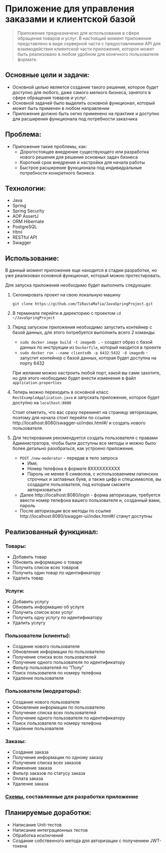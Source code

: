 # Приложение для управления заказами и клиентской базой

> Приложение предназначено для использования в сфере обращения товаров и услуг. В настоящий момент приложение представлено 
в виде серверной части с предоставлением API для взаимодействия клиентской части приложения, которое может быть реализовано
в любом удобном для конечного пользователя формате. 


## Основные цели и задачи:

- Основной целью является создание такого решения, которое будет доступно для любого, даже самого мелкого бизнеса, занятого 
в сфере обращения товаров и услуг.
- Основной задачей  было выделить основной функционал, который может быть применен в любом направлении
- Приложение должно быть оегко применено на практике и доступно для расширения функционала под потребности заказчика

## Проблема:

- Приложение такие проблемы, как:
  - Дорогостоящее внедрение существующего или разработка нового решения для решения основных задач бизнеса
  - Короткий срок внедрения и настройки для начала работы
  - Быстрое расширение функционала под индивидуальные потребности конкретного бизнеса

## Технологии:

- Java
- Spring
- Spring Security
- AOP AssertJ
- ORM Hibernate
- PostgreSQL
- Html
- RESTful API
- Swagger

## Использование:

В данный момент приложение еще находится в стадии разработки, но уже реализован основной функционал, который можно протестировать.

Для запуска приложения необходимо будет выполнить следующее:

1. Склонировать проект на свою локальную машину

    ```git clone https://github.com/TiRastaMafia/JavaSpringProject.git```
2. В терминале перейти в директорию с проектом ```cd ~/JavaSpringProject```
3. Перед запуском приложения необзодимо запустить контейнер с базой данных, для этого потребуется выполнить всего 2 команды:
   - ```sudo docker image build -t imagedb .``` - создаст образ с базой данных по инструкции из `Dockerfile`, который наодится в проекте
   - ```sudo docker run --name clientsdb -p 6432:5432 -d imagedb``` - запустит контейнер с базой данных, которая будет доступна на порту 6432

    При желании можно настроить любой порт, какой вы сами захотите, но для этого необходимо будет внести изменения в файл `application.properties`
4. Теперь можно переходить в основной класс `RestExampleApplication.java` и запускать приложение, которое будет доступно на `localhost:8080`

    Стоит отметить, что вас сразу перекинет на страницу авторизации, поэтому для начала стоит перейти по ссылке http://localhost:8080/swagger-ui/index.html#/
    и создать нового пользователя.
5. Для тестирования рекомендуется создать пользователя с правами Администратора, чтобы были доступны все методы
   и можно было более детально разобраться, как устроено приложение.  
   - `POST /new-moderator` - передав в тело запроса 
     - Имя, 
     - Номер телефона в формате 8ХХХХХХХХХХ
     - Пароль не менее 6 символов, 
     с использоваением латинских строчных и заглавных букв, а также цифр и спецсимволов, вы создадите пользователя, под которым сможете авторизоваться
   - Далее http://localhost:8080/login - форма авторизации, требуется ввести номер телефона вашего пользователя и, созданный вами, пароль
   - После авторизации все методы по ссылке http://localhost:8080/swagger-ui/index.html#/ станут доступны

## Реализованный функцинал:

### Товары:
 - Добавить товар
 - Обновить информацию о товаре
 - Получить список всех товаров
 - Получить один товар по идентификатору
 - Удалить товар

### Услуги:
- Добавить услугу
- Обновить информацию об услуге
- Получить список всех услуг
- Получить одну услугу по идентификатору
- Удалить услугу

### Пользователи (клиенты):
- Создание нового пользователя
- Обновление информации по пользователю
- Получение списка всех пользователей
- Получение одного пользователя по идентификатору
- Фильтр пользователей по "Полу"
- Поиск пользователя по номеру телефона
- Удаление пользователя

### Пользователи (модераторы):
- Создание нового пользователя
- Обновление информации по пользователю
- Получение списка всех пользователей
- Получение одного пользователя по идентификатору
- Поиск пользователя по номеру телефона
- Удаление пользователя

### Заказы:
- Создание заказа
- Получение информации по одному заказу
- Получение списка всех заказов
- Изменение заказа
- Фильтр заказов по статусу заказа
- Оплата заказа
- Удаление заказа

### [Схемы](https://drive.google.com/file/d/18z176ypvMXkI3s8xC5Zz5Z14JXziVsec/view?usp=sharing), составленные для разработки приложение



## Планируемые доработки:

- Написание Unit-тестов
- Написание интеграционных тестов
- Обработка исключений
- Создание собственного метода для авторизации с получением  JWT-токена


